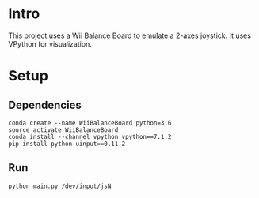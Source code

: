 # Intro

This project uses a Wii Balance Board to emulate a 2-axes joystick. It uses VPython for visualization.

# Setup

## Dependencies

    conda create --name WiiBalanceBoard python=3.6
    source activate WiiBalanceBoard
    conda install --channel vpython vpython==7.1.2
    pip install python-uinput==0.11.2

## Run

    python main.py /dev/input/jsN

